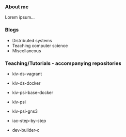 ### About me

Lorem ipsum...

### Blogs
- Distributed systems
- Teaching computer science
- Miscellaneous

### Teaching/Tutorials - accompanying repositories
- kiv-ds-vagrant
- kiv-ds-docker

- kiv-psi-base-docker
- kiv-psi
- kiv-psi-gns3

- iac-step-by-step

- dev-builder-c
